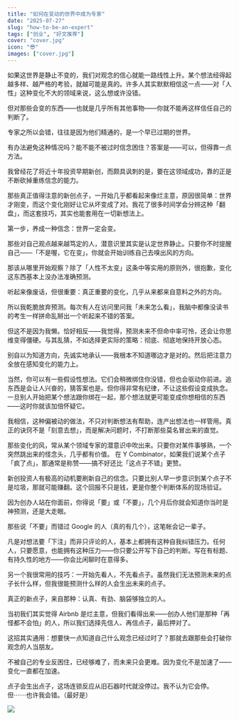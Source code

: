 ```yaml
---
title: "如何在变动的世界中成为专家"
date: "2025-07-27"
slug: "how-to-be-an-expert"
tags: ["创业", "好文推荐"]
cover: "cover.jpg"
icon: "😎"
images: ["cover.jpg"]
---
```

如果这世界是静止不变的，我们对观念的信心就能一路线性上升。某个想法经得起越多样、越严格的考验，就越可能是真的。许多人其实默默相信这一点——对「人性」这种变化不大的领域来说，这么想或许没错。



但对那些会变的东西——也就是几乎所有其他事物——你就不能再这样信任自己的判断了。



专家之所以会错，往往是因为他们精通的，是一个早已过期的世界。



有办法避免这种情况吗？能不能不被过时信念困住？答案是——可以，但得靠一点方法。



我曾经花了将近十年投资早期新创，而颇具讽刺的是，要在这领域成功，靠的正是不断砍掉重练信念的能力。



那些真正值得注意的新创点子，一开始几乎都看起来像烂主意，原因很简单：世界才刚变，而这个变化刚好让它从坏变成了对。我花了很多时间学会分辨这种「翻盘」，而这套技巧，其实也能套用在一切新想法上。



第一步，养成一种信念：世界一定会变。



那些对自己观点越来越笃定的人，潜意识里其实是认定世界静止。只要你不时提醒自己——「不是喔，它在变」，你就会开始训练自己去嗅出风的方向。



那该从哪里开始观察？除了「人性不太变」这条中等实用的原则外，很抱歉，变化这东西基本上没办法准确预测。



听起来像废话，但很重要：真正重要的变化，几乎从来都来自意料之外的方向。



所以我乾脆放弃预测。每次有人在访问里问我「未来怎么看」，我脑中都像没读书的考生一样拼命乱掰出一个听起来不错的答案。



但这不是因为我懒。恰好相反——我觉得，预测未来不但命中率可怜，还会让你思维变得僵硬。与其乱猜，不如选择更实际的策略：彻底、彻底地保持开放心态。



别自以为知道方向，先诚实地承认——我根本不知道哪边才是对的。然后把注意力全放在感知变化的能力上。



当然，你可以有一些假设性想法。它们会稍微绑住你没错，但也会驱动你前进。追东西是会让人兴奋的，猜答案也是。但你得非常有纪律，不让这些假设变成执念。
一旦别人开始把某个想法跟你绑在一起，那个想法就更可能变成你想相信的东西——这时你就该加倍怀疑它。



我相信，这种偏被动的做法，不只对判断想法有帮助，连产出想法也一样管用。真正的诀窍不是「刻意去想」，而是解决问题时，不打断那些莫名冒出来的直觉。



那些变化的风，常从某个领域专家的潜意识中吹出来。只要你对某件事够熟，一个突然跳出来的怪念头，几乎都有价值。
在 Y Combinator，如果我们说某个点子「疯了点」，那通常是称赞——搞不好还比「这点子不错」更赞。



新创投资人有极高的动机要刷新自己的信念。只要比别人早一步意识到某个点子不是垃圾，那就可能赚翻。这个回报不只是钱，更是你整个判断体系的现场验证。



因为创办人站在你面前，你得说「要」或「不要」，几个月后你就会知道你当时是神预测，还是大走眼。



那些说「不要」而错过 Google 的人（真的有几个），这笔帐会记一辈子。



凡是对想法要「下注」而非只评论的人，基本上都拥有这种自我纠错压力。任何人，只要愿意，也能拥有这种压力——你只要公开写下自己的判断。写在有标题、有持久性的地方——你会比闲聊时在意得多。



另一个我很常用的技巧：一开始先看人，不先看点子。虽然我们无法预测未来的点子长什么样，但我很能预测什么样的人会生出未来的点子。



真正的新点子，来自那种：认真、有劲、脑袋够独立的人。



当初我们其实觉得 Airbnb 是烂主意，但我们看得出来——创办人他们是那种「再怪都不会怕」的人，所以我们选择先信人、再信点子，最后押对了。



这招其实通用：想要快一点知道自己什么观念已经过时了？那就去跟那些会打破你观念的人当朋友。



不被自己的专业反困住，已经够难了，而未来只会更难。因为变化不是加速了——变化一直都在加速。



点子会生出点子，这场连锁反应从旧石器时代就没停过。我不认为它会停。
但⋯⋯也许我会错。（最好是）




![](https://prod-files-secure.s3.us-west-2.amazonaws.com/112d0858-5090-4d34-a606-b75eb8d65fd2/46476355-9cf3-4e99-9b7a-3531bc426380/1000202064.png?X-Amz-Algorithm=AWS4-HMAC-SHA256&X-Amz-Content-Sha256=UNSIGNED-PAYLOAD&X-Amz-Credential=ASIAZI2LB466UT437TOW%2F20250911%2Fus-west-2%2Fs3%2Faws4_request&X-Amz-Date=20250911T163601Z&X-Amz-Expires=3600&X-Amz-Security-Token=IQoJb3JpZ2luX2VjEKH%2F%2F%2F%2F%2F%2F%2F%2F%2F%2FwEaCXVzLXdlc3QtMiJHMEUCIQDYyktf7Q43nExhkLYTUYSBpEaiz34OpC%2BZUJwNfKpANAIgRANJmmq%2BvqVwFtyLw8mBxf0O0e35DbZykPSzPCcbeAwq%2FwMIGhAAGgw2Mzc0MjMxODM4MDUiDCVabOjtIBwNYm6pHircA5bfykgg5GW87Ve93NAvI4P3cVVAcjR1PSnej2BwUDnQsSRnhJwEKD9mzhGGzvH%2BpuZsTWM1GJpyhoOLKjIlDPIukrUS9uaj8SrTWcGijnQzgDVpa%2BFY5Xq3DK7Ng0oELcz65cNNTgMKWGqn7P9Bi4izTI%2FaI%2BYG3LvZHuX52HIPySlwDt8E8DCRXCF21tk7cepzruXwHsRRg2tOv8FNksK7dGfpHuRa6Lu8ZwGe0VemdrkUbyau9%2FOv6BK2VOTFsiQxr%2BcyJW9iIg8JsUKC%2BDX9RRzYACo%2FpCjkSFDvA20a2wct2vrjP4s0OEmzQq2xDZ1N1NdsmbPEpG7cyIqwHDTVcTtwZGT1nustJ2rsOqt2raYpg6FrawF61DCzEp72%2BL1AVPyozpWjHhtELHnpgSzuPfBi5%2BeYbWyJ9sFAE4%2BSn67BSkblv5AGW4X5HvXOo%2Fjt%2BznvigMuK3F%2FKo7J9sMQlBNEbfhXh0Jarowmmq50DRuWH3TARXx7y2dL3df2amT1ICBBcwmVy2G5bi2CRGg3QeiIkRnUALPLU0xpUiXj6%2FlX3XSUzJBFGbnNqDkddBi45NXcKMCL8H%2BCChq25k9PD%2B7lt67sohOulIN5eTpsvTYqDQHuMmk16QPZMNLwi8YGOqUBsFxIgD4h1Anb5sl1QWcmSOIGFh0%2FRarJypgItXABAxHtowG%2FeGZVMbptKlUOTNlLG1b8UDUahU11CLuPHWJbsKgdkbMKO83brpGzwyWBSj9dC9uzVdI9HX0rJdVMutxUizSJSabfmJZDw33shOw2MnNEWXhAQsUObZkbO0oeGCJ6MQVlr9GDUn4fIiHDxoPkauIcKF64G0T1eYJPvUOfHXNW%2FdfG&X-Amz-Signature=8714fee6f789d3876ca0fa74729125973d3d253d17818a10c3cf0855aa197275&X-Amz-SignedHeaders=host&x-amz-checksum-mode=ENABLED&x-id=GetObject)


